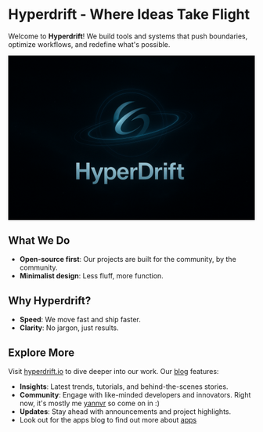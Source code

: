 # Hyperdrift - Where Ideas Take Flight

Welcome to **Hyperdrift**! We build tools and systems that push boundaries, optimize workflows, and redefine what's possible.

<img src="hyperdrift-banner.png" align="center" />

## What We Do
- **Open-source first**: Our projects are built for the community, by the community.
- **Minimalist design**: Less fluff, more function.

## Why Hyperdrift?
- **Speed**: We move fast and ship faster.
- **Clarity**: No jargon, just results.

## Explore More
Visit [hyperdrift.io](https://hyperdrift.io) to dive deeper into our work. Our [blog](https://hyperdrift.io) features:
- **Insights**: Latest trends, tutorials, and behind-the-scenes stories.
- **Community**: Engage with like-minded developers and innovators. Right now, it's mostly me [yannvr](https://github.com/yannvr) so come on in :)
- **Updates**: Stay ahead with announcements and project highlights.
- Look out for the apps blog to find out more about [apps](https://hyperdrift.io/apps)
